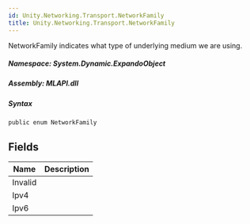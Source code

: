 ```yaml
---  
id: Unity.Networking.Transport.NetworkFamily  
title: Unity.Networking.Transport.NetworkFamily  
---
```


<div class="markdown level0 summary">

NetworkFamily indicates what type of underlying medium we are using.

</div>

<div class="markdown level0 conceptual">

</div>

##### **Namespace**: System.Dynamic.ExpandoObject

##### **Assembly**: MLAPI.dll

##### Syntax

    public enum NetworkFamily

## Fields

| Name | Description |
| -- | -- |
| Invalid | |
| Ipv4 | |
| Ipv6 | |
